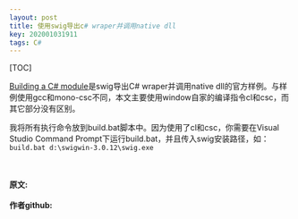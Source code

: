 ```yaml
---
layout: post
title: 使用swig导出c# wraper并调用native dll
key: 202001031911
tags: C#
---
```


[TOC]

[Building a C# module](http://www.swig.org/tutorial.html)是swig导出C# wraper并调用native dll的官方样例。与样例使用gcc和mono-csc不同，本文主要使用window自家的编译指令cl和csc，而其它部分没有区别。

我将所有执行命令放到build.bat脚本中。因为使用了cl和csc，你需要在Visual Studio Command Prompt下运行build.bat，并且传入swig安装路径，如：
`build.bat d:\swigwin-3.0.12\swig.exe`


<br>	
<br>	
<b>原文:<br>
<https://lizijie.github.io/2020/01/03/%E4%BD%BF%E7%94%A8swig%E5%AF%BC%E5%87%BAc-wraper%E5%B9%B6%E8%B0%83%E7%94%A8native-dll.html>
<br>
作者github:<br>	
<https://github.com/lizijie>	
</b>
